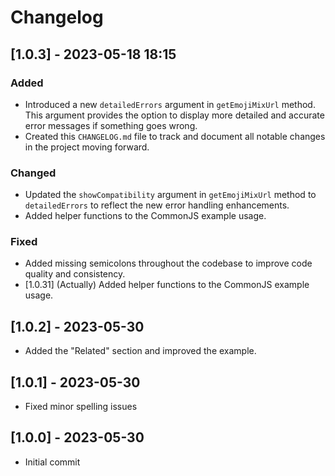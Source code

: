 # Changelog

## [1.0.3] - 2023-05-18 18:15

### Added

- Introduced a new `detailedErrors` argument in `getEmojiMixUrl` method. This argument provides the option to display more detailed and accurate error messages if something goes wrong.
- Created this `CHANGELOG.md` file to track and document all notable changes in the project moving forward.

### Changed

- Updated the `showCompatibility` argument in `getEmojiMixUrl` method to `detailedErrors` to reflect the new error handling enhancements.
- Added helper functions to the CommonJS example usage.

### Fixed

- Added missing semicolons throughout the codebase to improve code quality and consistency.
- [1.0.31] (Actually) Added helper functions to the CommonJS example usage.

## [1.0.2] - 2023-05-30

- Added the "Related" section and improved the example.

## [1.0.1] - 2023-05-30

- Fixed minor spelling issues

## [1.0.0] - 2023-05-30

- Initial commit
